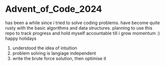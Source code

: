 # Advent_of_Code_2024


has been a while since i tried to solve coding problems. have become quite rusty with the basic algorithms and data structures. planning to use this repo to track progress and hold myself accountable till i grow momentum :) happy holidays




1. understood the idea of intuition
2. problem solving is langiage independent
3. write the brute force solution, then optimise it 
